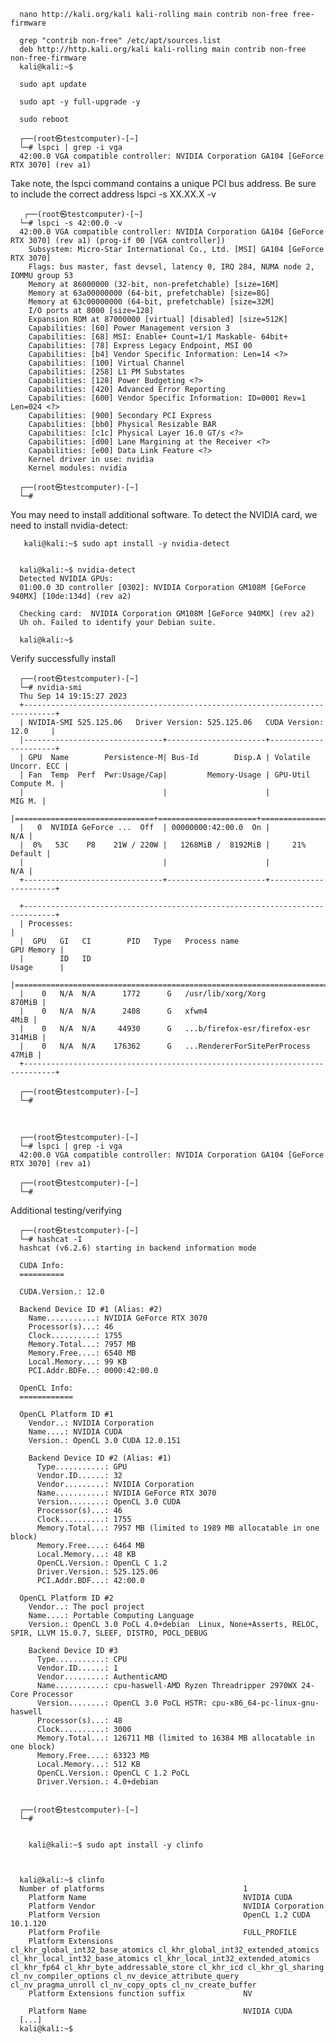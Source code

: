       nano http://kali.org/kali kali-rolling main contrib non-free free-firmware

      grep "contrib non-free" /etc/apt/sources.list
      deb http://http.kali.org/kali kali-rolling main contrib non-free non-free-firmware
      kali@kali:~$

      sudo apt update    

      sudo apt -y full-upgrade -y

      sudo reboot

      ┌──(root㉿testcomputer)-[~]
      └─# lspci | grep -i vga
      42:00.0 VGA compatible controller: NVIDIA Corporation GA104 [GeForce RTX 3070] (rev a1)

Take note, the lspci command contains a unique PCI bus address. Be sure to include the correct address lspci -s XX.XX.X -v

       ┌──(root㉿testcomputer)-[~]
      └─# lspci -s 42:00.0 -v
      42:00.0 VGA compatible controller: NVIDIA Corporation GA104 [GeForce RTX 3070] (rev a1) (prog-if 00 [VGA controller])
      	Subsystem: Micro-Star International Co., Ltd. [MSI] GA104 [GeForce RTX 3070]
      	Flags: bus master, fast devsel, latency 0, IRQ 284, NUMA node 2, IOMMU group 53
      	Memory at 86000000 (32-bit, non-prefetchable) [size=16M]
      	Memory at 63a00000000 (64-bit, prefetchable) [size=8G]
      	Memory at 63c00000000 (64-bit, prefetchable) [size=32M]
      	I/O ports at 8000 [size=128]
      	Expansion ROM at 87000000 [virtual] [disabled] [size=512K]
      	Capabilities: [60] Power Management version 3
      	Capabilities: [68] MSI: Enable+ Count=1/1 Maskable- 64bit+
      	Capabilities: [78] Express Legacy Endpoint, MSI 00
      	Capabilities: [b4] Vendor Specific Information: Len=14 <?>
      	Capabilities: [100] Virtual Channel
      	Capabilities: [258] L1 PM Substates
      	Capabilities: [128] Power Budgeting <?>
      	Capabilities: [420] Advanced Error Reporting
      	Capabilities: [600] Vendor Specific Information: ID=0001 Rev=1 Len=024 <?>
      	Capabilities: [900] Secondary PCI Express
      	Capabilities: [bb0] Physical Resizable BAR
      	Capabilities: [c1c] Physical Layer 16.0 GT/s <?>
      	Capabilities: [d00] Lane Margining at the Receiver <?>
      	Capabilities: [e00] Data Link Feature <?>
      	Kernel driver in use: nvidia
      	Kernel modules: nvidia

      ┌──(root㉿testcomputer)-[~]
      └─# 


You may need to install additional software. To detect the NVIDIA card, we need to install nvidia-detect:

        
       kali@kali:~$ sudo apt install -y nvidia-detect


      kali@kali:~$ nvidia-detect
      Detected NVIDIA GPUs:
      01:00.0 3D controller [0302]: NVIDIA Corporation GM108M [GeForce 940MX] [10de:134d] (rev a2)
      
      Checking card:  NVIDIA Corporation GM108M [GeForce 940MX] (rev a2)
      Uh oh. Failed to identify your Debian suite.
      
      kali@kali:~$        


Verify successfully install
                                                                                                
      ┌──(root㉿testcomputer)-[~]
      └─# nvidia-smi
      Thu Sep 14 19:15:27 2023       
      +-----------------------------------------------------------------------------+
      | NVIDIA-SMI 525.125.06   Driver Version: 525.125.06   CUDA Version: 12.0     |
      |-------------------------------+----------------------+----------------------+
      | GPU  Name        Persistence-M| Bus-Id        Disp.A | Volatile Uncorr. ECC |
      | Fan  Temp  Perf  Pwr:Usage/Cap|         Memory-Usage | GPU-Util  Compute M. |
      |                               |                      |               MIG M. |
      |===============================+======================+======================|
      |   0  NVIDIA GeForce ...  Off  | 00000000:42:00.0  On |                  N/A |
      |  0%   53C    P8    21W / 220W |   1268MiB /  8192MiB |     21%      Default |
      |                               |                      |                  N/A |
      +-------------------------------+----------------------+----------------------+
                                                                                     
      +-----------------------------------------------------------------------------+
      | Processes:                                                                  |
      |  GPU   GI   CI        PID   Type   Process name                  GPU Memory |
      |        ID   ID                                                   Usage      |
      |=============================================================================|
      |    0   N/A  N/A      1772      G   /usr/lib/xorg/Xorg                870MiB |
      |    0   N/A  N/A      2408      G   xfwm4                               4MiB |
      |    0   N/A  N/A     44930      G   ...b/firefox-esr/firefox-esr      314MiB |
      |    0   N/A  N/A    176362      G   ...RendererForSitePerProcess       47MiB |
      +-----------------------------------------------------------------------------+
                                                                                                
      ┌──(root㉿testcomputer)-[~]
      └─# 


            
      ┌──(root㉿testcomputer)-[~]
      └─# lspci | grep -i vga
      42:00.0 VGA compatible controller: NVIDIA Corporation GA104 [GeForce RTX 3070] (rev a1)
                                                                                                
      ┌──(root㉿testcomputer)-[~]
      └─# 

Additional testing/verifying
      
      ┌──(root㉿testcomputer)-[~]
      └─# hashcat -I
      hashcat (v6.2.6) starting in backend information mode
      
      CUDA Info:
      ==========
      
      CUDA.Version.: 12.0
      
      Backend Device ID #1 (Alias: #2)
        Name...........: NVIDIA GeForce RTX 3070
        Processor(s)...: 46
        Clock..........: 1755
        Memory.Total...: 7957 MB
        Memory.Free....: 6540 MB
        Local.Memory...: 99 KB
        PCI.Addr.BDFe..: 0000:42:00.0
      
      OpenCL Info:
      ============
      
      OpenCL Platform ID #1
        Vendor..: NVIDIA Corporation
        Name....: NVIDIA CUDA
        Version.: OpenCL 3.0 CUDA 12.0.151
      
        Backend Device ID #2 (Alias: #1)
          Type...........: GPU
          Vendor.ID......: 32
          Vendor.........: NVIDIA Corporation
          Name...........: NVIDIA GeForce RTX 3070
          Version........: OpenCL 3.0 CUDA
          Processor(s)...: 46
          Clock..........: 1755
          Memory.Total...: 7957 MB (limited to 1989 MB allocatable in one block)
          Memory.Free....: 6464 MB
          Local.Memory...: 48 KB
          OpenCL.Version.: OpenCL C 1.2 
          Driver.Version.: 525.125.06
          PCI.Addr.BDF...: 42:00.0
      
      OpenCL Platform ID #2
        Vendor..: The pocl project
        Name....: Portable Computing Language
        Version.: OpenCL 3.0 PoCL 4.0+debian  Linux, None+Asserts, RELOC, SPIR, LLVM 15.0.7, SLEEF, DISTRO, POCL_DEBUG
      
        Backend Device ID #3
          Type...........: CPU
          Vendor.ID......: 1
          Vendor.........: AuthenticAMD
          Name...........: cpu-haswell-AMD Ryzen Threadripper 2970WX 24-Core Processor
          Version........: OpenCL 3.0 PoCL HSTR: cpu-x86_64-pc-linux-gnu-haswell
          Processor(s)...: 48
          Clock..........: 3000
          Memory.Total...: 126711 MB (limited to 16384 MB allocatable in one block)
          Memory.Free....: 63323 MB
          Local.Memory...: 512 KB
          OpenCL.Version.: OpenCL C 1.2 PoCL
          Driver.Version.: 4.0+debian
      
                                                                                                
      ┌──(root㉿testcomputer)-[~]
      └─# 

      
        kali@kali:~$ sudo apt install -y clinfo    



      kali@kali:~$ clinfo
      Number of platforms                               1
        Platform Name                                   NVIDIA CUDA
        Platform Vendor                                 NVIDIA Corporation
        Platform Version                                OpenCL 1.2 CUDA 10.1.120
        Platform Profile                                FULL_PROFILE
        Platform Extensions                             cl_khr_global_int32_base_atomics cl_khr_global_int32_extended_atomics cl_khr_local_int32_base_atomics cl_khr_local_int32_extended_atomics cl_khr_fp64 cl_khr_byte_addressable_store cl_khr_icd cl_khr_gl_sharing cl_nv_compiler_options cl_nv_device_attribute_query cl_nv_pragma_unroll cl_nv_copy_opts cl_nv_create_buffer
        Platform Extensions function suffix             NV
      
        Platform Name                                   NVIDIA CUDA
      [...]
      kali@kali:~$

        
     
